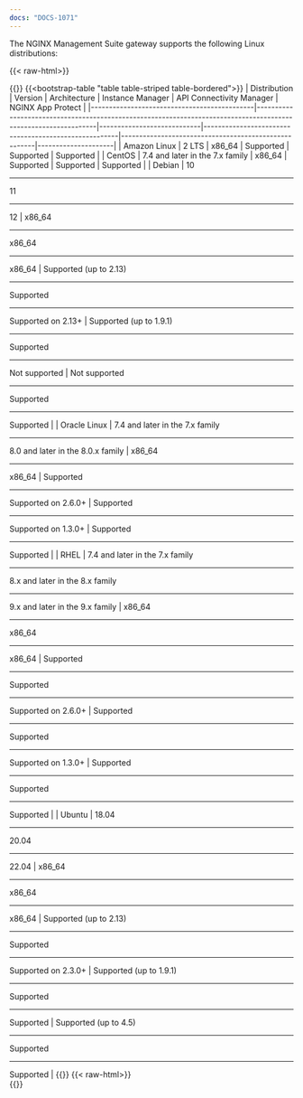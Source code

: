 ```yaml
---
docs: "DOCS-1071"
---
```


The NGINX Management Suite gateway supports the following Linux distributions:

{{< raw-html>}}<div class="table-responsive">{{</raw-html>}}
{{<bootstrap-table "table table-striped table-bordered">}}
| Distribution                                | Version                                                                                                      | Architecture               | Instance Manager                                    | API Connectivity Manager                            | NGINX App Protect  |
|---------------------------------------------|----------------------------------------------------------------------------------------------------------------|----------------------------|------------------------------------------------------|------------------------------------------------------|---------------------|
| Amazon Linux                                | 2 LTS                                                                                                          | x86_64                     | Supported                                            | Supported                                           | <i class="fa-solid fa-ban" style="color: red"></i> Supported       |
| CentOS                                      | 7.4 and later in the 7.x family                                                                                | x86_64                     | Supported                                            | Supported                                           | Supported           |
| Debian                                      | 10 <hr>11<hr>12 | x86_64<hr>x86_64<hr>x86_64  | <i class="fa-solid fa-exclamation-triangle" style="color: orange"></i> Supported (up to 2.13)<hr>Supported<hr>Supported on 2.13+     |   <i class="fa-solid fa-exclamation-triangle" style="color: orange"></i> Supported (up to 1.9.1)<hr>Supported<hr><i class="fa-solid fa-ban" style="color: red"></i> Not supported   | <i class="fa-solid fa-ban" style="color: red"></i> Not supported<hr>Supported<hr><i class="fa-solid fa-ban" style="color: red"></i> Supported |
| Oracle Linux                                | 7.4 and later in the 7.x family<hr>8.0 and later in the 8.0.x family                                           | x86_64<hr>x86_64            | Supported<hr>Supported on 2.6.0+                    | Supported<hr>Supported on 1.3.0+                   | Supported<hr>Supported |
| RHEL                                        | 7.4 and later in the 7.x family<hr>8.x and later in the 8.x family<hr>9.x and later in the 9.x family          | x86_64<hr>x86_64<hr>x86_64  | Supported<hr>Supported<hr>Supported on 2.6.0+       | Supported<hr>Supported<hr>Supported on 1.3.0+      | Supported<hr>Supported<hr><i class="fa-solid fa-ban" style="color: red"></i> Supported |
| Ubuntu                                      | 18.04 <hr>20.04<hr>22.04 | x86_64<hr>x86_64<hr>x86_64  | <i class="fa-solid fa-exclamation-triangle" style="color: orange"></i> Supported (up to 2.13)<hr>Supported<hr>Supported on 2.3.0+ | <i class="fa-solid fa-exclamation-triangle" style="color: orange"></i> Supported (up to 1.9.1)<hr>Supported<hr>Supported  | Supported (up to 4.5)<hr>Supported<hr><i class="fa-solid fa-ban" style="color: red"></i> Supported |
{{</bootstrap-table>}}
{{< raw-html>}}</div>{{</raw-html>}}
